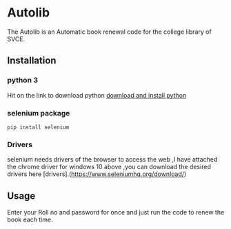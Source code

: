 # Autolib

The Autolib is an Automatic book renewal code for the college library of SVCE.

## Installation

### python 3
Hit on the link to download python [download and install python](https://www.python.org/downloads/)

### selenium package
 ``` pip install selenium ```

### Drivers
selenium needs drivers of the browser to access the web ,I have attached the chrome driver for windows 10 above ,you can download the desired drivers here [drivers].(https://www.seleniumhq.org/download/)

## Usage

Enter your Roll no and password for once and just run the code to renew the book each time.


